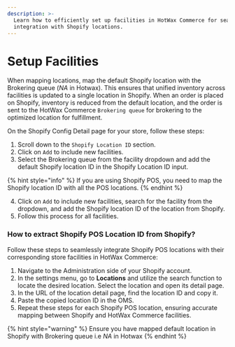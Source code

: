 ```yaml
---
description: >-
  Learn how to efficiently set up facilities in HotWax Commerce for seamless
  integration with Shopify locations.
---
```


# Setup Facilities

When mapping locations, map the default Shopify location with the Brokering queue (_NA_ in Hotwax). This ensures that unified inventory across facilities is updated to a single location in Shopify. When an order is placed on Shopify, inventory is reduced from the default location, and the order is sent to the HotWax Commerce `Brokering queue` for brokering to the optimized location for fulfillment.

On the Shopify Config Detail page for your store, follow these steps:

1. Scroll down to the `Shopify Location ID` section.
2. Click on `Add` to include new facilities.
3. Select the Brokering queue from the facility dropdown and add the default Shopify location ID in the Shopify Location ID input.

{% hint style="info" %}
If you are using Shopify POS, you need to map the Shopify location ID with all the POS locations.
{% endhint %}

4. Click on `Add` to include new facilities, search for the facility from the dropdown, and add the Shopify location ID of the location from Shopify.
5. Follow this process for all facilities.

### How to extract Shopify POS Location ID from Shopify?

Follow these steps to seamlessly integrate Shopify POS locations with their corresponding store facilities in HotWax Commerce:

1. Navigate to the Administration side of your Shopify account.
2. In the settings menu, go to **Locations** and utilize the search function to locate the desired location. Select the location and open its detail page.
3. In the URL of the location detail page, find the location ID and copy it.
4. Paste the copied location ID in the OMS.
5. Repeat these steps for each Shopify POS location, ensuring accurate mapping between Shopify and HotWax Commerce facilities.

{% hint style="warning" %}
Ensure you have mapped default location in Shopify with Brokering queue i.e _NA_ in Hotwax
{% endhint %}
